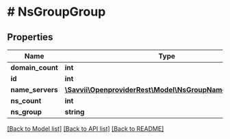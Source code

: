 # # NsGroupGroup

## Properties

Name | Type | Description | Notes
------------ | ------------- | ------------- | -------------
**domain_count** | **int** |  | [optional]
**id** | **int** |  | [optional]
**name_servers** | [**\Savvii\OpenproviderRest\Model\NsGroupNameServersSet[]**](NsGroupNameServersSet.md) |  | [optional]
**ns_count** | **int** |  | [optional]
**ns_group** | **string** |  | [optional]

[[Back to Model list]](../../README.md#models) [[Back to API list]](../../README.md#endpoints) [[Back to README]](../../README.md)
